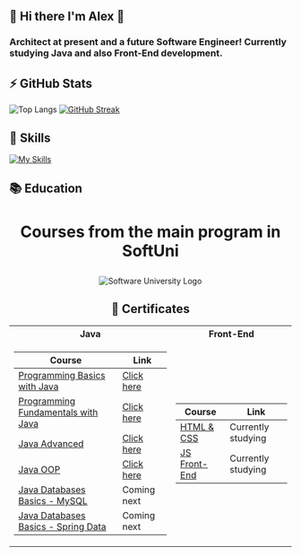 ## 👋 Hi there I'm Alex 🔭

<!--
**aChaushev/aChaushev** is a ✨ _special_ ✨ repository because its `README.md` (this file) appears on your GitHub profile.

Here are some ideas to get you started:

- 🔭 I’m currently working on ...
- 🌱 I’m currently learning ...
- 👯 I’m looking to collaborate on ...
- 🤔 I’m looking for help with ...
- 💬 Ask me about ...
- 📫 How to reach me: ...
- 😄 Pronouns: ...
- ⚡ Fun fact: ...
-->
<!-- ![](https://komarev.com/ghpvc/?username=aChaushev&color=yellow) -->

### Аrchitect at present and a future Software Engineer! Currently studying Java and also Front-End development.
## ⚡ GitHub Stats

![Top Langs](https://github-readme-stats.vercel.app/api/top-langs/?username=aChaushev&layout=compact&theme=dark&hide_border=true&bg_color=0e1117)  [![GitHub Streak](https://streak-stats.demolab.com/?user=aChaushev&theme=dark&hide_border=true&background=0e1117)](https://git.io/streak-stats)

<!-- [![trophy](https://github-profile-trophy.vercel.app/?username=aChaushev&theme=onedark)](https://github.com/ryo-ma/github-profile-trophy) -->

<!-- ![aChaushev's GitHub stats](https://github-readme-stats.vercel.app/api?username=aChaushev&theme=ayu-mirage&show_icons=true&hide=stars,prs,issues,contribs) -->

## 💫 Skills 

[![My Skills](https://skillicons.dev/icons?i=java,js,html,css&theme=light)](https://skillicons.dev)

## 📚 Education
# <p align="center"> Courses from the main program in SoftUni <p>

<p align="center">
<img src="https://codeweek-s3.s3.amazonaws.com/event_picture/SoftUni-Logo-Flat.png" alt="Software University Logo"/>
<p>
  
<h2 align="center"> 📑 Certificates </h2>

<table align="center">
<tr>
  <th> Java </th>
  <th> Front-End </th>
</tr>

<tr>
<td>

| **Course**                                                            | **Link**                                                   |
| --------------------------------------------------------------------- | ---------------------------------------------------------- |
| <a href="https://softuni.bg/trainings/3868/programming-basics-with-java-september-2022"> Programming Basics with Java </a>               | <a href="https://softuni.bg/certificates/details/143281/ebe89bd5"> Click here</a> |
| <a href="https://softuni.bg/trainings/3951/programming-fundamentals-with-java-january-2023"> Programming Fundamentals with Java </a>     | <a href="https://softuni.bg/certificates/details/167604/bd1dd247"> Click here</a> |
| <a href="https://softuni.bg/trainings/4100/java-advanced-may-2023"> Java Advanced </a>                                                   | <a href="https://softuni.bg/certificates/details/174504/61d24f2f"> Click here</a> |
| <a href="https://softuni.bg/trainings/4101/java-oop-june-2023"> Java OOP </a>                                                            | <a href="https://softuni.bg/certificates/details/181396/c9f1c5a2"> Click here</a> |
| <a href="#"> Java Databases Basics - MySQL </a>                                                                                          |  Coming next </a> | 
| <a href="#"> Java Databases Basics - Spring Data </a>                                                                                    |  Coming next </a> | 

</td>
<td>

| **Course**                                                                                  | **Link**                                                                    |
| ------------------------------------------------------------------------------------------- | --------------------------------------------------------------------------- |
| <a href="https://softuni.bg/trainings/4239/html-and-css-september-2023"> HTML & CSS </a>    |  Currently studying </a> |
| <a href="https://softuni.bg/trainings/4240/js-front-end-october-2023"> JS Front-End </a>    |  Currently studying </a> |

</td>
<tr>
<table>


